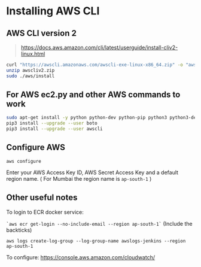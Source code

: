 # Installing AWS CLI

## AWS CLI version 2

> https://docs.aws.amazon.com/cli/latest/userguide/install-cliv2-linux.html

```bash
curl "https://awscli.amazonaws.com/awscli-exe-linux-x86_64.zip" -o "awscliv2.zip"
unzip awscliv2.zip
sudo ./aws/install
```

## For AWS ec2.py and other AWS commands to work

```sh
sudo apt-get install -y python python-dev python-pip python3 python3-dev python3-setuptools python3-pip python3-wheel
pip3 install --upgrade --user boto
pip3 install --upgrade --user awscli
```

## Configure AWS

`aws configure`

Enter your AWS Access Key ID, AWS Secret Access Key and a default region name. ( For Mumbai the region name is `ap-south-1` )

## Other useful notes

To login to ECR docker service:

``` `aws ecr get-login --no-include-email --region ap-south-1` ```
(Include the backticks)

`aws logs create-log-group --log-group-name awslogs-jenkins --region ap-south-1`

To configure: https://console.aws.amazon.com/cloudwatch/

